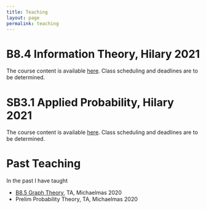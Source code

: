 ```yaml
---
title: Teaching
layout: page
permalink: teaching
---
```


# B8.4 Information Theory, Hilary 2021

The course content is available [here](https://courses.maths.ox.ac.uk/node/49135). Class scheduling and deadlines are to be determined.

# SB3.1 Applied Probability, Hilary 2021

The course content is available [here](https://courses.maths.ox.ac.uk/node/49150). Class scheduling and deadlines are to be determined.

# Past Teaching

In the past I have taught
- [B8.5 Graph Theory](https://courses.maths.ox.ac.uk/node/49141), TA, Michaelmas 2020
- Prelim Probability Theory, TA, Michaelmas 2020